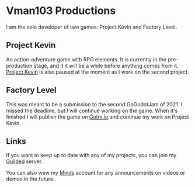 # Vman103 Productions
I am the sole developer of two games: Project Kevin and Factory Level.

## Project Kevin
An action-adventure game with RPG elements. It is currently in the pre-production stage, and it it will be a while before anything comes from it. [Project Kevin] is also paused at the moment as I work on the second project.

## Factory Level
This was meant to be a submission to the second GoGodotJam of 2021. I missed the deadline, but I will continue working on the game. When it's finished I will publish the game on [Gotm.io] and continue my work on Project Kevin.

## Links
If you want to keep up to date with any of my projects, you can join my [Guilded] server.

You can also view my [Minds] account for any announcements on videos or demos in the future.

[Guilded]: https://www.guilded.gg/i/2ZvRxYL2
[Project Kevin]: https://github.com/JohnDevlopment/project-kevin
[Gotm.io]: https://gotm.io
[Minds]: https://www.minds.com/johnthatguywhodoesthings
